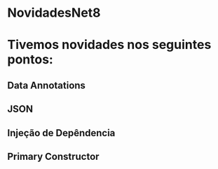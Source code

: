 # NovidadesNet8

# Tivemos novidades nos seguintes pontos:

## Data Annotations

## JSON

## Injeção de Depêndencia

## Primary Constructor
